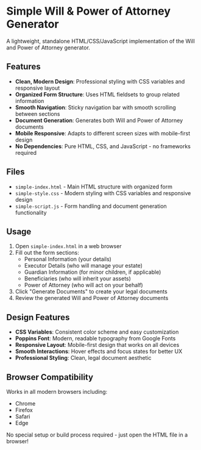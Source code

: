 # Simple Will & Power of Attorney Generator

A lightweight, standalone HTML/CSS/JavaScript implementation of the Will and Power of Attorney generator.

## Features

- **Clean, Modern Design**: Professional styling with CSS variables and responsive layout
- **Organized Form Structure**: Uses HTML fieldsets to group related information
- **Smooth Navigation**: Sticky navigation bar with smooth scrolling between sections
- **Document Generation**: Generates both Will and Power of Attorney documents
- **Mobile Responsive**: Adapts to different screen sizes with mobile-first design
- **No Dependencies**: Pure HTML, CSS, and JavaScript - no frameworks required

## Files

- `simple-index.html` - Main HTML structure with organized form
- `simple-style.css` - Modern styling with CSS variables and responsive design
- `simple-script.js` - Form handling and document generation functionality

## Usage

1. Open `simple-index.html` in a web browser
2. Fill out the form sections:
   - Personal Information (your details)
   - Executor Details (who will manage your estate)
   - Guardian Information (for minor children, if applicable)
   - Beneficiaries (who will inherit your assets)
   - Power of Attorney (who will act on your behalf)
3. Click "Generate Documents" to create your legal documents
4. Review the generated Will and Power of Attorney documents

## Design Features

- **CSS Variables**: Consistent color scheme and easy customization
- **Poppins Font**: Modern, readable typography from Google Fonts
- **Responsive Layout**: Mobile-first design that works on all devices
- **Smooth Interactions**: Hover effects and focus states for better UX
- **Professional Styling**: Clean, legal document aesthetic

## Browser Compatibility

Works in all modern browsers including:
- Chrome
- Firefox
- Safari
- Edge

No special setup or build process required - just open the HTML file in a browser!